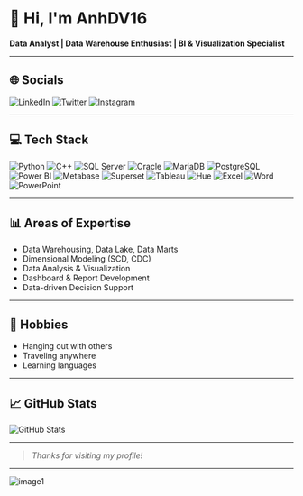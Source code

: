 # 👋 Hi, I'm AnhDV16

**Data Analyst | Data Warehouse Enthusiast | BI & Visualization Specialist**

---

## 🌐 Socials
[![LinkedIn](https://img.shields.io/badge/LinkedIn-blue?logo=linkedin)](https://www.linkedin.com/) 
[![Twitter](https://img.shields.io/badge/Twitter-1DA1F2?logo=twitter&logoColor=white)](https://twitter.com/)
[![Instagram](https://img.shields.io/badge/Instagram-E4405F?logo=instagram&logoColor=white)](https://instagram.com/)

---

## 💻 Tech Stack
![Python](https://img.shields.io/badge/python-3776AB?style=for-the-badge&logo=python&logoColor=white)
![C++](https://img.shields.io/badge/c++-00599C?style=for-the-badge&logo=c%2B%2B&logoColor=white)
![SQL Server](https://img.shields.io/badge/sql%20server-CC2927?style=for-the-badge&logo=microsoft-sql-server&logoColor=white)
![Oracle](https://img.shields.io/badge/oracle-F80000?style=for-the-badge&logo=oracle&logoColor=white)
![MariaDB](https://img.shields.io/badge/mariadb-003545?style=for-the-badge&logo=mariadb&logoColor=white)
![PostgreSQL](https://img.shields.io/badge/postgresql-4169E1?style=for-the-badge&logo=postgresql&logoColor=white)
![Power BI](https://img.shields.io/badge/power%20bi-F2C811?style=for-the-badge&logo=powerbi&logoColor=black)
![Metabase](https://img.shields.io/badge/metabase-509EE3?style=for-the-badge&logo=metabase&logoColor=white)
![Superset](https://img.shields.io/badge/superset-1A73E8?style=for-the-badge)
![Tableau](https://img.shields.io/badge/tableau-E97627?style=for-the-badge&logo=tableau&logoColor=white)
![Hue](https://img.shields.io/badge/hue-0093DD?style=for-the-badge)
![Excel](https://img.shields.io/badge/excel-217346?style=for-the-badge&logo=microsoft-excel&logoColor=white)
![Word](https://img.shields.io/badge/word-2B579A?style=for-the-badge&logo=microsoft-word&logoColor=white)
![PowerPoint](https://img.shields.io/badge/powerpoint-B7472A?style=for-the-badge&logo=microsoft-powerpoint&logoColor=white)

---

## 📊 Areas of Expertise

- Data Warehousing, Data Lake, Data Marts
- Dimensional Modeling (SCD, CDC)
- Data Analysis & Visualization
- Dashboard & Report Development
- Data-driven Decision Support

---

## 🎉 Hobbies

- Hanging out with others
- Traveling anywhere
- Learning languages

---

## 📈 GitHub Stats

![GitHub Stats](https://github-readme-stats.vercel.app/api?username=AnhDV16&show_icons=true&theme=radical)

---

> _Thanks for visiting my profile!_

---

![image1](image1)

